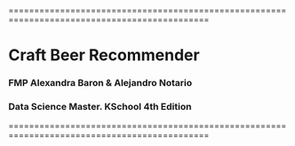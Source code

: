 =============================================================================================
# Craft Beer Recommender

### FMP Alexandra Baron & Alejandro Notario

### Data Science Master. KSchool 4th Edition
=============================================================================================

